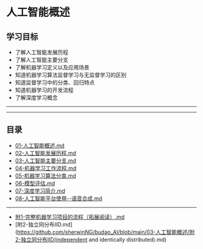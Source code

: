 # 人工智能概述

## 学习目标

- 了解人工智能发展历程
- 了解人工智能主要分支
- 了解机器学习定义以及应用场景
- 知道机器学习算法监督学习与无监督学习的区别
- 知道监督学习中的分类、回归特点
- 知道机器学习的开发流程
- 了解深度学习概念



---

---

## 目录

- [01-人工智能概述.md](https://github.com/sherwinNG/budao_AI/blob/main/03-人工智能概述/01-人工智能概述.md)
- [02-人工智能发展历程.md](https://github.com/sherwinNG/budao_AI/blob/main/03-人工智能概述/02-人工智能发展历程.md)
- [03-人工智能主要分支.md](https://github.com/sherwinNG/budao_AI/blob/main/03-人工智能概述/03-人工智能主要分支.md)
- [04-机器学习工作流程.md](https://github.com/sherwinNG/budao_AI/blob/main/03-人工智能概述/04-机器学习工作流程.md)
- [05-机器学习算法分类.md](https://github.com/sherwinNG/budao_AI/blob/main/03-人工智能概述/05-机器学习算法分类.md)
- [06-模型评估.md](https://github.com/sherwinNG/budao_AI/blob/main/03-人工智能概述/06-模型评估.md)
- [07-深度学习简介.md](https://github.com/sherwinNG/budao_AI/blob/main/03-人工智能概述/07-深度学习简介.md)
- [08-人工智能平台使用--语音合成.md](https://github.com/sherwinNG/budao_AI/blob/main/03-人工智能概述/08-人工智能平台使用--语音合成.md)

---

- [附1-完整机器学习项目的流程（拓展阅读）.md](https://github.com/sherwinNG/budao_AI/blob/main/03-人工智能概述/附1-完整机器学习项目的流程（拓展阅读）.md)
- [附2-独立同分布IID.md](https://github.com/sherwinNG/budao_AI/blob/main/03-人工智能概述/附2-独立同分布IID(independent and identically distributed).md)